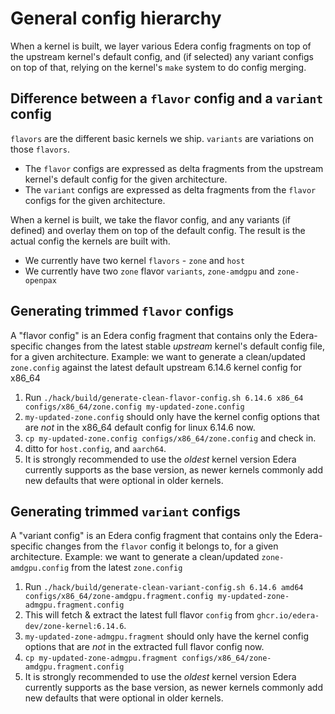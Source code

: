 # General config hierarchy

When a kernel is built, we layer various Edera config fragments on top of the upstream kernel's default config,
and (if selected) any variant configs on top of that, relying on the kernel's `make` system to do config merging.

## Difference between a `flavor` config and a `variant` config

`flavors` are the different basic kernels we ship. `variants` are variations on those `flavors`.

- The `flavor` configs are expressed as delta fragments from the upstream kernel's default config for the given architecture.
- The `variant` configs are expressed as delta fragments from the `flavor` configs for the given architecture.

When a kernel is built, we take the flavor config, and any variants (if defined) and overlay them on top of the default config. The result is the actual config the kernels are built with.

- We currently have two kernel `flavors` - `zone` and `host`
- We currently have two `zone` flavor `variants`, `zone-amdgpu` and `zone-openpax`

## Generating trimmed `flavor` configs

A "flavor config" is an Edera config fragment that contains only the Edera-specific changes from the latest stable _upstream_ kernel's default config file, for a given architecture.
Example: we want to generate a clean/updated `zone.config` against the latest default upstream 6.14.6 kernel config for x86_64
1. Run `./hack/build/generate-clean-flavor-config.sh 6.14.6 x86_64 configs/x86_64/zone.config my-updated-zone.config`
1. `my-updated-zone.config` should only have the kernel config options that are _not_ in the x86_64 default config for linux 6.14.6 now.
1. `cp my-updated-zone.config configs/x86_64/zone.config` and check in.
1. ditto for `host.config`, and `aarch64`.
1. It is strongly recommended to use the _oldest_ kernel version Edera currently supports as the base version, as newer kernels commonly add new defaults that were optional in older kernels.

## Generating trimmed `variant` configs

A "variant config" is an Edera config fragment that contains only the Edera-specific changes from the `flavor` config it belongs to, for a given architecture.
Example: we want to generate a clean/updated `zone-amdgpu.config` from the latest `zone.config`
1. Run `./hack/build/generate-clean-variant-config.sh 6.14.6 amd64 configs/x86_64/zone-amdgpu.fragment.config my-updated-zone-admgpu.fragment.config`
1. This will fetch & extract the latest full flavor `config` from `ghcr.io/edera-dev/zone-kernel:6.14.6`.
1. `my-updated-zone-admgpu.fragment` should only have the kernel config options that are _not_ in the extracted full flavor config now.
1. `cp my-updated-zone-admgpu.fragment configs/x86_64/zone-amdgpu.fragment.config`
1. It is strongly recommended to use the *oldest* kernel version Edera currently supports as the base version, as newer kernels commonly add new defaults that were optional in older kernels.
